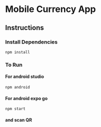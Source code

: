 # Mobile Currency App

## Instructions

### Install Dependencies
```
npm install
```

### To Run

#### For android studio
```
npm android
```

#### For android expo go
```
npm start
```
#### and scan QR